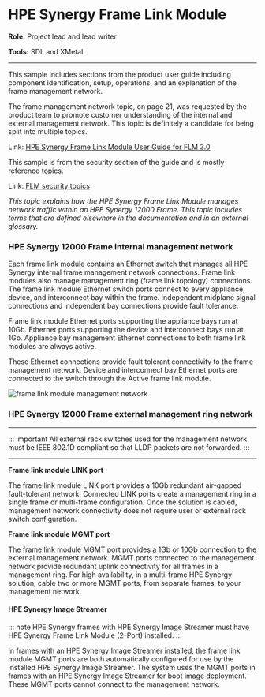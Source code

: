 # HPE Synergy Frame Link Module

**Role:** Project lead and lead writer

**Tools:** SDL and XMetaL

---

This sample includes sections from the product user guide including component identification, setup, operations, and an explanation of the frame management network.

The frame management network topic, on page 21, was requested by the product team to promote customer understanding of the internal and external management network. This topic is definitely a candidate for being split into multiple topics.

Link: [HPE Synergy Frame Link Module User Guide for FLM 3.0](https://chriskpeterson.github.io/vuepress2/public/FLMguide.pdf)

This sample is from the security section of the guide and is mostly reference topics.

Link: [FLM security topics](https://chriskpeterson.github.io/vuepress2/public/FLMsecurity.pdf)

_This topic explains how the HPE Synergy Frame Link Module manages network traffic within an HPE Synergy 12000 Frame._
_This topic includes terms that are defined elsewhere in the documentation and in an external glossary._

### HPE Synergy 12000 Frame internal management network

Each frame link module contains an Ethernet switch that manages all HPE Synergy internal frame management network connections. Frame link modules also manage management ring (frame link topology) connections. The frame link module Ethernet switch ports connect to every appliance, device, and interconnect bay within the frame. Independent midplane signal
connections and independent bay connections provide fault tolerance.

Frame link module Ethernet ports supporting the appliance bays run at 10Gb. Ethernet ports supporting the device and interconnect bays run at 1Gb. Appliance bay management Ethernet connections to both frame link modules are always active.

These Ethernet connections provide fault tolerant connectivity to the frame management network. Device and interconnect bay Ethernet ports are connected to the switch through the Active frame link module.

![frame link module management network](https://chriskpeterson.github.io/vuepress2/public/flm_mgmt_network.PNG)

### HPE Synergy 12000 Frame external management ring network

---

::: important
All external rack switches used for the management network must be IEEE 802.1D compliant so that LLDP packets are not forwarded.
:::

---

**Frame link module LINK port**

The frame link module LINK port provides a 10Gb redundant air-gapped fault-tolerant network. Connected LINK ports create a management ring in a single frame or multi-frame configuration. Once the solution is cabled, management network connectivity does not require user or external rack switch configuration.

**Frame link module MGMT port**

The frame link module MGMT port provides a 1Gb or 10Gb connection to the external management network. MGMT ports connected to the management network provide redundant uplink connectivity for all frames in a management ring. For high availability, in a multi-frame HPE Synergy solution, cable two or more MGMT ports, from separate frames, to your management network.

#### HPE Synergy Image Streamer

::: note
HPE Synergy frames with HPE Synergy Image Streamer must have HPE Synergy Frame Link Module (2-Port) installed.
:::

In frames with an HPE Synergy Image Streamer installed, the frame link module MGMT ports are both automatically configured for use by the installed HPE Synergy Image Streamer. The system uses the MGMT ports in frames with an HPE Synergy Image Streamer for boot image deployment. These MGMT ports cannot connect to the management network.

